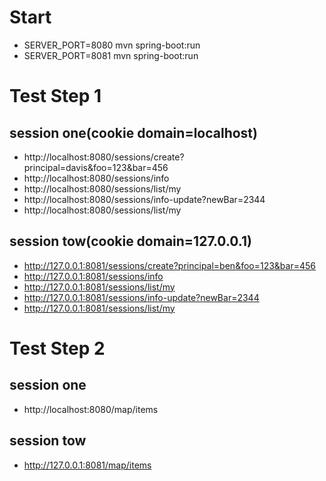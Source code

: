 # Start
- SERVER_PORT=8080 mvn spring-boot:run
- SERVER_PORT=8081 mvn spring-boot:run

# Test Step 1
## session one(cookie domain=localhost)
- http://localhost:8080/sessions/create?principal=davis&foo=123&bar=456
- http://localhost:8080/sessions/info
- http://localhost:8080/sessions/list/my
- http://localhost:8080/sessions/info-update?newBar=2344
- http://localhost:8080/sessions/list/my

## session tow(cookie domain=127.0.0.1)
- http://127.0.0.1:8081/sessions/create?principal=ben&foo=123&bar=456
- http://127.0.0.1:8081/sessions/info
- http://127.0.0.1:8081/sessions/list/my
- http://127.0.0.1:8081/sessions/info-update?newBar=2344
- http://127.0.0.1:8081/sessions/list/my

# Test Step 2
## session one
- http://localhost:8080/map/items

## session tow
- http://127.0.0.1:8081/map/items